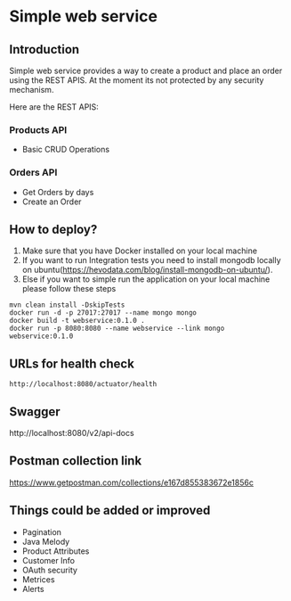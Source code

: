# Simple web service

## Introduction

Simple web service provides a way to create a product and place an order using the REST APIS.
At the moment its not protected by any security mechanism.

Here are the REST APIS:

### Products API
 - Basic CRUD Operations
### Orders API
 - Get Orders by days
 - Create an Order
    

## How to deploy?

1. Make sure that you have Docker installed on your local machine
2. If you want to run Integration tests you need to install mongodb locally on ubuntu(https://hevodata.com/blog/install-mongodb-on-ubuntu/). 
3. Else if you want to simple run the application on your local machine please follow these steps

```
mvn clean install -DskipTests
docker run -d -p 27017:27017 --name mongo mongo
docker build -t webservice:0.1.0 .
docker run -p 8080:8080 --name webservice --link mongo webservice:0.1.0
```

## URLs for health check

``` http://localhost:8080/actuator/health ```


## Swagger
http://localhost:8080/v2/api-docs

## Postman collection link
https://www.getpostman.com/collections/e167d855383672e1856c

## Things could be added or improved
- Pagination
- Java Melody
- Product Attributes
- Customer Info
- OAuth security
- Metrices
- Alerts








    
    
    
